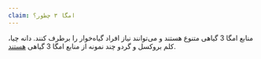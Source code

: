 ```yaml
---
claim: امگا ۳ چطور؟
---
```

منابع امگا 3 گیاهی متنوع هستند و می‌توانند نیاز افراد گیاه‌خوار را برطرف کنند.
دانه چیا، کلم بروکسل و گردو چند نمونه از منابع امگا 3 گیاهی [هستند].

[هستند]: https://www.healthline.com/nutrition/7-plant-sources-of-omega-3s

